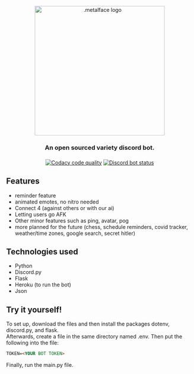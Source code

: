 <p align="center">
   <img src="https://i.imgur.com/pjqSS5A.png" width="350" alt=".metalface logo">
</p>
<h3 align="center">
   An open sourced variety discord bot.
</h3>
<p align="center">
  <a href="https://app.codacy.com/gh/piroozb/metalface/dashboard?branch=main"><img align='middle' src="https://app.codacy.com/project/badge/Grade/8e480ce5875a4cbc8a126a8dd706c561" alt="Codacy code quality"/></a>
<a href="https://top.gg/bot/834873988907139142"><img align='middle' src="https://top.gg/api/widget/status/834873988907139142.svg?noavatar=true" alt="Discord bot status"></a>
<!--  <a href="https://top.gg/bot/356268235697553409"><img src="https://top.gg/api/widget/servers/356268235697553409.svg?noavatar=true" alt="Discord bot server amount"></a> -->
</p>

## Features
-   reminder feature
-   animated emotes, no nitro needed
-   Connect 4 (against others or with our ai)
-   Letting users go AFK
-   Other minor features such as ping, avatar, pog
-   more planned for the future (chess, schedule reminders, covid tracker, weather/time zones, google search, secret hitler)

## Technologies used
- Python
- Discord.py
- Flask
- Heroku (to run the bot)
- Json

## Try it yourself!
To set up, download the files and then install the packages dotenv, discord.py, and flask.  
Afterwards, create a file in the same directory named .env. Then put the following into the file:

```markdown
TOKEN=<YOUR BOT TOKEN>
```
Finally, run the main.py file.
